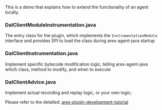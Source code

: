This is a demo that explains how to extend the functionality of an agent locally.

### DalClientModuleInstrumentation.java

The entry class for the plugin, which implements the `InstrumentationModule` interface and provides SPI 
to load the class during arex-agent-java startup

### DalClientInstrumentation.java

Implement specific bytecode modification logic, telling arex-agent-java which class, method to modify, and when to execute

### DalClientAdvice.java

Implement actual recording and replay logic, or your own logic;

Please refer to the detailed: [arex-plugin-development-tutorial]()